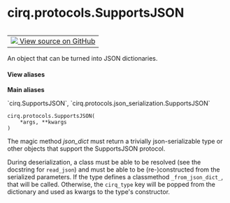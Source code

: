 <div itemscope itemtype="http://developers.google.com/ReferenceObject">
<meta itemprop="name" content="cirq.protocols.SupportsJSON" />
<meta itemprop="path" content="Stable" />
<meta itemprop="property" content="__init__"/>
<meta itemprop="property" content="__new__"/>
</div>

# cirq.protocols.SupportsJSON

<!-- Insert buttons and diff -->

<table class="tfo-notebook-buttons tfo-api" align="left">

<td>
  <a target="_blank" href="https://github.com/quantumlib/cirq/tree/master/cirq/protocols/json_serialization.py">
    <img src="https://www.tensorflow.org/images/GitHub-Mark-32px.png" />
    View source on GitHub
  </a>
</td>
</table>



An object that can be turned into JSON dictionaries.

<section class="expandable">
  <h4 class="showalways">View aliases</h4>
  <p>
<b>Main aliases</b>
<p>`cirq.SupportsJSON`, `cirq.protocols.json_serialization.SupportsJSON`</p>
</p>
</section>

<pre class="devsite-click-to-copy prettyprint lang-py tfo-signature-link">
<code>cirq.protocols.SupportsJSON(
    *args, **kwargs
)
</code></pre>



<!-- Placeholder for "Used in" -->

The magic method _json_dict_ must return a trivially json-serializable
type or other objects that support the SupportsJSON protocol.

During deserialization, a class must be able to be resolved (see
the docstring for `read_json`) and must be able to be (re-)constructed
from the serialized parameters. If the type defines a classmethod
`_from_json_dict_`, that will be called. Otherwise, the `cirq_type` key
will be popped from the dictionary and used as kwargs to the type's
constructor.

